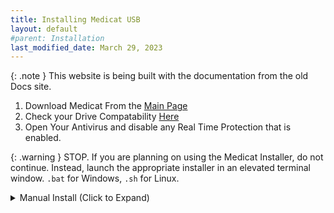 ```yaml
---
title: Installing Medicat USB
layout: default
#parent: Installation
last_modified_date: March 29, 2023
---
```


{: .note }
This website is being built with the documentation from the old Docs site.

1. Download Medicat From the [Main Page](https://medicatusb.com)
2. Check your Drive Compatability [Here](/docs/installation/supported-drives)
3. Open Your Antivirus and disable any Real Time Protection that is enabled.

{: .warning }
STOP. If you are planning on using the Medicat Installer, do not continue. Instead, launch the appropriate installer in an elevated terminal window. `.bat` for Windows, `.sh` for Linux.

<details markdown="block">
<summary>Manual Install (Click to Expand)</summary>
4. Open Ventoy2Disk
5. Install Ventoy to your USB Drive By following the guide below
6. Format your USB as NTFS
7. Open 7Zip
8. Extract the Medicat `.7z` to the root of your USB drive
9. Verify Everything is there.

![](../../assets/images/usb_creation_instructions.png)

</details>